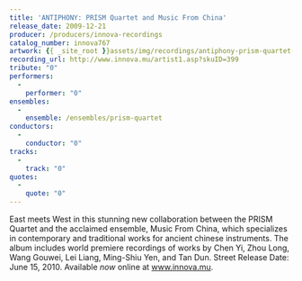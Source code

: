 ```yaml
---
title: 'ANTIPHONY: PRISM Quartet and Music From China'
release_date: 2009-12-21
producer: /producers/innova-recordings
catalog_number: innova767
artwork: {{ _site_root }}assets/img/recordings/antiphony-prism-quartet-and-music-from-china.jpg
recording_url: http://www.innova.mu/artist1.asp?skuID=399
tribute: "0"
performers: 
  -
    performer: "0"
ensembles: 
  -
    ensemble: /ensembles/prism-quartet
conductors: 
  -
    conductor: "0"
tracks: 
  -
    track: "0"
quotes: 
  -
    quote: "0"
---
```

East meets West in this stunning new collaboration between the PRISM Quartet and the acclaimed ensemble, Music From China, which specializes in contemporary and traditional works for ancient chinese instruments.  The album includes world premiere recordings of works by Chen Yi, Zhou Long, Wang Gouwei, Lei Liang, Ming-Shiu Yen, and Tan Dun.  Street Release Date: June 15, 2010.  Available *now* online at www.innova.mu.